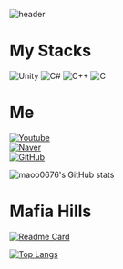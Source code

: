 ![header](https://capsule-render.vercel.app/api?type=waving&color=auto&height=300&section=header&text=maoo0676&fontSize=90&animation=fadeIn&fontAlignY=38&desc=Welcome%20To%20My%20GitHub!&descAlignY=51&descAlign=62)

# My Stacks

<img alt="Unity" src ="https://img.shields.io/badge/Unity-FFFFFF.svg?&style=for-the-badge&logo=Unity&logoColor=black"/></a>
<img alt="C#" src ="https://img.shields.io/badge/C Sharp-239120.svg?&style=for-the-badge&logo=CSharp&logoColor=white"/></a>
<img alt="C++" src ="https://img.shields.io/badge/C++-00599C.svg?&style=for-the-badge&logo=Cplusplus&logoColor=white"/></a>
<img alt="C" src ="https://img.shields.io/badge/C-A8B9CC.svg?&style=for-the-badge&logo=C&logoColor=white"/>

# Me

<a href="https://www.youtube.com/channel/UCbEUzDJuKgC-SpWOU1cnigQ" target="_blank">
   <img alt="Youtube" src ="https://img.shields.io/badge/Youtube-FF0000.svg?&style=for-the-badge&logo=Youtube&logoColor=white"/>
</a>
<br/>
<a href="https://blog.naver.com/ryan001159">
   <img alt="Naver" src ="https://img.shields.io/badge/Blog-03C75A.svg?&style=for-the-badge&logo=Naver&logoColor=white"/>
</a>
<br/>
<a href="https://github.com/maoo0676">
   <img alt="GitHub" src ="https://img.shields.io/badge/GitHub-181717.svg?&style=for-the-badge&logo=Github&logoColor=white"/>
</a>

![maoo0676's GitHub stats](https://github-readme-stats.vercel.app/api/?username=maoo0676&show_icons=true&title_color=fff&icon_color=79ff97&text_color=9f9f9f&bg_color=151515)

# Mafia Hills

[![Readme Card](https://github-readme-stats.vercel.app/api/pin/?username=maoo0676&repo=Mafia-Hills&title_color=fff&icon_color=f9f9f9&text_color=9f9f9f&bg_color=151515)](https://github.com/maoo0676/Mafia-Hills)

[![Top Langs](https://github-readme-stats.vercel.app/api/top-langs/?username=maoo0676&layout=compact&title_color=fff&icon_color=f9f9f9&text_color=9f9f9f&bg_color=151515)](https://github.com/maoo0676/Mafia-Hills)

<!--
**maoo0676/maoo0676** is a ✨ _special_ ✨ repository because its `README.md` (this file) appears on your GitHub profile.

Here are some ideas to get you started:

- 🔭 I’m currently working on ...
- 🌱 I’m currently learning ...
- 👯 I’m looking to collaborate on ...
- 🤔 I’m looking for help with ...
- 💬 Ask me about ...
- 📫 How to reach me: ...
- 😄 Pronouns: ...
- ⚡ Fun fact: ...
-->

